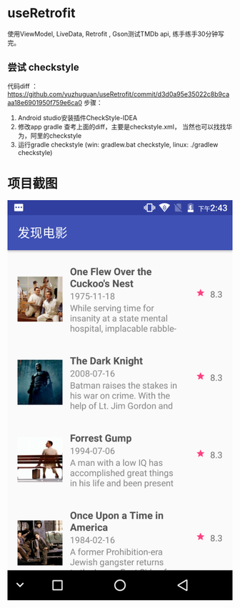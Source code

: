 # useRetrofit
使用ViewModel, LiveData, Retrofit , Gson测试TMDb api, 练手练手30分钟写完。

## 尝试 checkstyle
代码diff ： https://github.com/yuzhuguan/useRetrofit/commit/d3d0a95e35022c8b9caaa18e6901950f759e6ca0
步骤：
1. Android studio安装插件CheckStyle-IDEA
2. 修改app gradle 查考上面的diff，主要是checkstyle.xml， 当然也可以找找华为，阿里的checkstyle 
3. 运行gradle checkstyle (win: gradlew.bat checkstyle, linux: ./gradlew checkstyle)

# 项目截图
![](screenshot.png)
